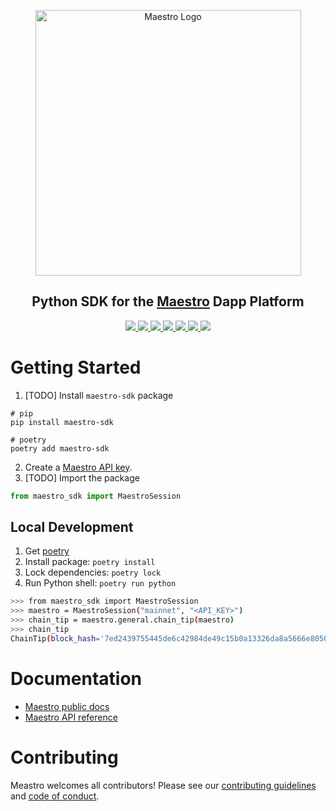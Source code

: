 <p align="center">
  <a href="https://www.gomaestro.org/">
    <img src="https://www.gomaestro.org/logos/LandingLogos/DarkLogo.svg" alt="Maestro Logo" width="425" />
  </a>
  <h2 align="center">Python SDK for the <a href="https://www.gomaestro.org/">Maestro</a> Dapp Platform</h2>
  <p align="center">
    <a href="https://python-sdk.gomaestro.org/">
      <img src="https://img.shields.io/badge/-RTD-5E5184?style=flat-square&logo=python&logoColor=white" />
    </a>
    <a href="https://docs.gomaestro.org/docs/intro">
      <img src="https://img.shields.io/badge/-Docs-blue?style=flat-square&logo=semantic-scholar&logoColor=white" />
    </a>
    <a href="https://github.com/maestro-org/python-sdk/blob/main/LICENSE">
      <img src="https://img.shields.io/github/license/maestro-org/python-sdk?style=flat-square&label=License" />
    </a>
    <a href="https://github.com/maestro-org/python-sdk/actions/workflows/build.yml?query=branch%3Amain">
      <img src="https://img.shields.io/github/actions/workflow/status/maestro-org/python-sdk/build.yml?style=flat-square&branch=main&label=Build" />
    </a>
    <a href="./CONTRIBUTING.md">
      <img src="https://img.shields.io/badge/PRs-welcome-brightgreen.svg?style=flat-square" />
    </a>
    <a href="https://twitter.com/GoMaestroOrg">
      <img src="https://img.shields.io/badge/-%40GoMaestroOrg-F3F1EF?style=flat-square&logo=twitter&logoColor=1D9BF0" />
    </a>
    <a href="https://discord.gg/ES2rDhBJt3">
      <img src="https://img.shields.io/badge/-Discord-414EEC?style=flat-square&logo=discord&logoColor=white" />
    </a>
  </p>
</p>

# Getting Started
1. [TODO] Install `maestro-sdk` package
```
# pip
pip install maestro-sdk

# poetry
poetry add maestro-sdk
```

2. Create a [Maestro API key](https://docs.gomaestro.org/Getting-started/Sign-up-login).
3. [TODO] Import the package
```python
from maestro_sdk import MaestroSession
```

## Local Development
1. Get [poetry](https://python-poetry.org/docs/#installation)
2. Install package: `poetry install`
3. Lock dependencies: `poetry lock`
4. Run Python shell: `poetry run python`
```bash
>>> from maestro_sdk import MaestroSession
>>> maestro = MaestroSession("mainnet", "<API_KEY>")
>>> chain_tip = maestro.general.chain_tip(maestro)
>>> chain_tip
ChainTip(block_hash='7ed2439755445de6c42984de49c15b0a13326da8a5666e8050cf39fbfd295a7c', slot=94249308, height=8857750)
```

# Documentation
* [Maestro public docs](https://docs.gomaestro.org/)
* [Maestro API reference](https://docs.gomaestro.org/maestro-api-introduction)

# Contributing

Meastro welcomes all contributors! Please see our [contributing guidelines](CONTRIBUTING.md) and [code of conduct](CODE_OF_CONDUCT.md).
